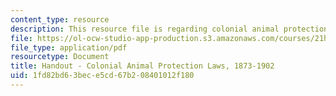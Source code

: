 ```yaml
---
content_type: resource
description: This resource file is regarding colonial animal protection laws, 1873.
file: https://ol-ocw-studio-app-production.s3.amazonaws.com/courses/21h-380j-people-and-other-animals-fall-2013/1fd82bd63bece5cd67b208401012f180_MIT21H_380F13_laws.pdf
file_type: application/pdf
resourcetype: Document
title: Handout - Colonial Animal Protection Laws, 1873-1902
uid: 1fd82bd6-3bec-e5cd-67b2-08401012f180
---
```

